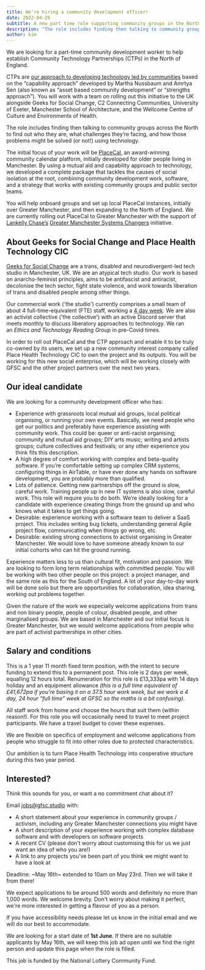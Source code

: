 ```yaml
---
title: We’re hiring a community development officer!
date: 2022-04-28
subtitle: A new part time role supporting community groups in the North of England
description: "The role includes finding then talking to community groups across the North to find out who they are, what challenges they’re facing, and how those problems might be solved (or not!) using technology."
author: kim
---
```


We are looking for a part-time community development worker to help establish Community Technology Partnerships (CTPs) in the North of England.

CTPs are [our approach to developing technology led by communities](https://www.tandfonline.com/doi/full/10.1080/1369118X.2020.1767173) based on the “capability approach” developed by Martha Nussbaum and Amrtya Sen (also known as “asset based community development” or “strengths approach”). You will work with a team on rolling out this initiative to the UK alongside Geeks for Social Change, C2 Connecting Communities, University of Exeter, Manchester School of Architecture, and the Wellcome Centre of Culture and Environments of Health.

The role includes finding then talking to community groups across the North to find out who they are, what challenges they’re facing, and how those problems might be solved (or not!) using technology.

The initial focus of your work will be [PlaceCal](https://placecal.org/), an award-winning community calendar platform, initially developed for older people living in Manchester. By using a mutual aid and capability approach to technology, we developed a complete package that tackles the causes of social isolation at the root, combining community development work, software, and a strategy that works with existing community groups and public sector teams.

You will help onboard groups and set up local PlaceCal instances, initially over Greater Manchester, and then expanding to the North of England. We are currently rolling out PlaceCal to Greater Manchester with the support of [Lankelly Chase’s](https://lankellychase.org.uk/) [Greater Manchester Systems Changers](https://gmsystemschangers.org.uk/) initiative.

## About Geeks for Social Change and Place Health Technology CIC

[Geeks for Social Change](https://gfsc.studio/) are a trans, disabled and neurodivergent-led tech studio in Manchester, UK. We are an atypical tech studio. Our work is based on anarcho-feminist principles, aims to be antifascist and antiracist, decolonise the tech sector, fight state violence, and work towards liberation of trans and disabled people among other things.

Our commercial work ('the studio') currently comprises a small team of about 4 full-time-equivalent (FTE) staff, working a [4 day week](https://www.4dayweek.co.uk/). We are also an activist collective ('the collective') with an active Discord server that meets monthly to discuss liberatory approaches to technology. We ran an *Ethics and Technology Reading Group* in pre-Covid times.

In order to roll out PlaceCal and the CTP approach and enable it to be truly co-owned by its users, we set up a new community interest company called Place Health Technology CIC to own the project and its outputs. You will be working for this new social enterprise, which will be working closely with GFSC and the other project partners over the next two years.

## Our ideal candidate

We are looking for a community development officer who has:

-  Experience with grassroots local mutual aid groups, local political organising, or running your own events. Basically, we need people who get our politics and preferably have experience assisting with community work. This could be: queer or anti-racist organising; community and mutual aid groups; DIY arts music; writing and artists groups; culture collectives and festivals; or any other experience you think fits this description.
-  A high degree of comfort working with complex and beta-quality software. If you’re comfortable setting up complex CRM systems, configuring things in AirTable, or have ever done any hands on software development, you are probably more than qualified.
-  Lots of patience. Getting new partnerships off the ground is slow, careful work. Training people up in new IT systems is also slow, careful work. This role will require you to do both. We’re ideally looking for a candidate with experience creating things from the ground up and who knows what it takes to get things going.
-  Desirable: experience working with a software team to deliver a SaaS project. This includes writing bug tickets, understanding general Agile project flow, communicating when things go wrong, etc.
-  Desirable: existing strong connections to activist organising in Greater Manchester. We would love to have someone already known to our initial cohorts who can hit the ground running.

Experience matters less to us than cultural fit, motivation and passion. We are looking to form long term relationships with committed people. You will be working with two other people on this project: a project manager, and the same role as this for the South of England. A lot of your day-to-day work will be done solo but there are opportunities for collaboration, idea sharing, working out problems together.

Given the nature of the work we especially welcome applications from trans and non binary people, people of colour, disabled people, and other marginalised groups. We are based in Manchester and our initial focus is Greater Manchester, but we would welcome applications from people who are part of activist partnerships in other cities.

## Salary and conditions

This is a 1 year 11 month fixed term position, with the intent to secure funding to extend this to a permanent post. This role is 2 days per week, equalling 12 hours total. Renumeration for this role is £13,333pa with 14 days holiday and an equipment allowance _(this is a full time equivalent of £41,672pa if you’re basing it on a 37.5 hour work week, but we work a 4 day, 24 hour “full time” week at GFSC so the maths is a bit confusing)._

All staff work from home and choose the hours that suit them (within reason!). For this role you will occasionally need to travel to meet project participants. We have a travel budget to cover these expenses.

We are flexible on specifics of employment and welcome applications from people who struggle to fit into other roles due to protected characteristics.

Our ambition is to turn Place Health Technology into cooperative structure during this two year period.

## **Interested?**

Think this sounds for you, or want a no commitment chat about it?

Email jobs@gfsc.studio with:

-  A short statement about your experience in community groups / activism, including any Greater Manchester connections you might have
-  A short description of your experience working with complex database software and with developers on software projects
-  A recent CV (please don't worry about customising this for us we just want an idea of who you are!)
-  A link to any projects you’ve been part of you think we might want to have a look at

Deadline: ~May 16th~ extended to 10am on May 23rd. Then we will take it from there!

We expect applications to be around 500 words and definitely no more than 1,000 words. We welcome brevity. Don't worry about making it perfect, we're more interested in getting a flavour of you as a person.

If you have accessibility needs please let us know in the initial email and we will do our best to accommodate.

We are looking for a start date of **1st June**. If there are no suitable applicants by May 16th, we will keep this job ad open until we find the right person and update this page when the role is filled.

This job is funded by the National Lottery Community Fund.
